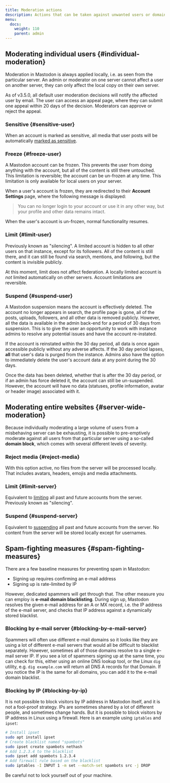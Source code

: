 ```yaml
---
title: Moderation actions
description: Actions that can be taken against unwanted users or domains.
menu:
  docs:
    weight: 110
    parent: admin
---
```


## Moderating individual users {#individual-moderation}

Moderation in Mastodon is always applied locally, i.e. as seen from the particular server. An admin or moderator on one server cannot affect a user on another server, they can only affect the local copy on their own server.

As of v3.5.0, all default user moderation decisions will notify the affected user by email. The user can access an appeal page, where they can submit one appeal within 20 days of the decision. Moderators can approve or reject the appeal.

### Sensitive {#sensitive-user}

When an account is marked as sensitive, all media that user posts will be automatically [marked as sensitive](https://docs.joinmastodon.org/user/posting/#cw).

### Freeze {#freeze-user}

A Mastodon account can be frozen. This prevents the user from doing anything with the account, but all of the content is still there untouched. This limitation is reversible; the account can be un-frozen at any time. This limitation is only available for local users on your server.

When a user's account is frozen, they are redirected to their **Account Settings** page, where the following message is displayed:

> You can no longer login to your account or use it in any other way, but your profile and other data remains intact.

When the user's account is un-frozen, normal functionality resumes.

### Limit {#limit-user}

Previously known as "silencing". A limited account is hidden to all other users on that instance, except for its followers. All of the content is still there, and it can still be found via search, mentions, and following, but the content is invisible publicly.

At this moment, limit does not affect federation. A locally limited account is *not* limited automatically on other servers. Account limitations are reversible.

### Suspend {#suspend-user}

A Mastodon suspension means the account is effectively deleted. The account no longer appears in search, the profile page is gone, all of the posts, uploads, followers, and all other data is removed publicly. However, all the data is available in the admin back-end for a period of 30 days from suspension. This is to give the user an opportunity to work with instance admins to resolve any potential issues and have the account re-instated.

If the account is reinstated within the 30 day period, all data is once again accessible publicly without any adverse affects. If the 30 day period lapses, **all** that user's data is purged from the instance. Admins also have the option to immediately delete the user's account data at any point during the 30 days.

Once the data has been deleted, whether that is after the 30 day period, or if an admin has force deleted it, the account can still be un-suspended. However, the account will have no data (statuses, profile information, avatar or header image) associated with it.

## Moderating entire websites {#server-wide-moderation}

Because individually moderating a large volume of users from a misbehaving server can be exhausting, it is possible to pre-emptively moderate against all users from that particular server using a so-called **domain block**, which comes with several different levels of severity.

### Reject media {#reject-media}

With this option active, no files from the server will be processed locally. That includes avatars, headers, emojis and media attachments.

### Limit {#limit-server}

Equivalent to [limiting](#limit-user) all past and future accounts from the server. Previously known as "silencing".

### Suspend {#suspend-server}

Equivalent to [suspending](#suspend-user) all past and future accounts from the server. No content from the server will be stored locally except for usernames.

## Spam-fighting measures {#spam-fighting-measures}

There are a few baseline measures for preventing spam in Mastodon:

* Signing up requires confirming an e-mail address
* Signing up is rate-limited by IP

However, dedicated spammers will get through that. The other measure you can employ is **e-mail domain blacklisting**. During sign up, Mastodon resolves the given e-mail address for an A or MX record, i.e. the IP address of the e-mail server, and checks that IP address against a dynamically stored blacklist.

### Blocking by e-mail server {#blocking-by-e-mail-server}

Spammers will often use different e-mail domains so it looks like they are using a lot of different e-mail servers that would all be difficult to blacklist separately. However, sometimes all of those domains resolve to a single e-mail server IP. If you see a lot of spammers signing up at the same time, you can check for this, either using an online DNS lookup tool, or the Linux `dig` utility, e.g. `dig example.com` will return all DNS A records for that Domain. If you notice the IP is the same for all domains, you can add it to the e-mail domain blacklist.

### Blocking by IP {#blocking-by-ip}

It is not possible to block visitors by IP address in Mastodon itself, and it is not a fool-proof strategy. IPs are sometimes shared by a lot of different people, and sometimes change hands. But it is possible to block visitors by IP address in Linux using a firewall. Here is an example using `iptables` and `ipset`:

```bash
# Install ipset
sudo apt install ipset
# Create blacklist named "spambots"
sudo ipset create spambots nethash
# Add 1.2.3.4 to the blacklist
sudo ipset add spambots 1.2.3.4
# Add firewall rule based on the blacklist
sudo iptables -I INPUT 1 -m set --match-set spambots src -j DROP
```

Be careful not to lock yourself out of your machine.
